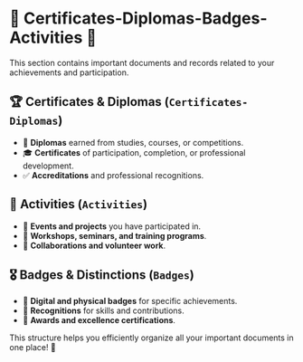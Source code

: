 # 📂 Certificates-Diplomas-Badges-Activities 📂

This section contains important documents and records related to your achievements and participation.  

## 🏆 Certificates & Diplomas (`Certificates-Diplomas`)  
- 📜 **Diplomas** earned from studies, courses, or competitions.  
- 🎓 **Certificates** of participation, completion, or professional development.  
- ✅ **Accreditations** and professional recognitions.  

## 🎯 Activities (`Activities`)  
- 📅 **Events and projects** you have participated in.  
- 📖 **Workshops, seminars, and training programs**.  
- 🤝 **Collaborations and volunteer work**.  

## 🎖️ Badges & Distinctions (`Badges`)  
- 🏅 **Digital and physical badges** for specific achievements.  
- 🔖 **Recognitions** for skills and contributions.  
- 🚀 **Awards and excellence certifications**.  

This structure helps you efficiently organize all your important documents in one place! 🚀  
